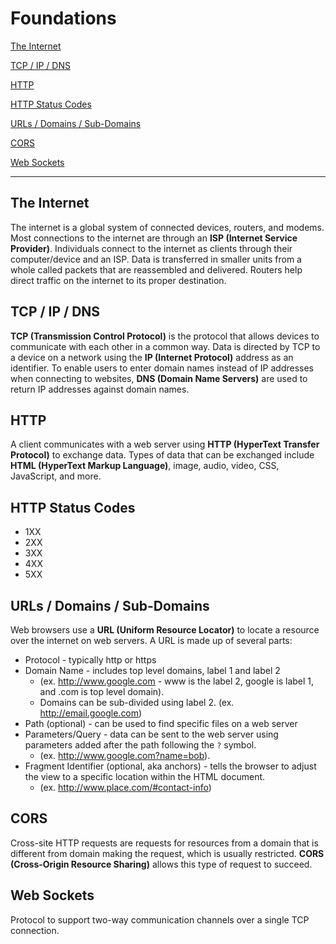 # Foundations

[The Internet](#the-internet)

[TCP / IP / DNS](#tcp--ip--dns)

[HTTP](#http)

[HTTP Status Codes](#http-status-codes)

[URLs / Domains / Sub-Domains](#urls--domains--sub-domains)

[CORS](#cors)

[Web Sockets](#web-sockets)

---

## The Internet

The internet is a global system of connected devices, routers, and modems. Most connections to the internet are through an **ISP (Internet Service Provider)**. Individuals connect to the internet as clients through their computer/device and an ISP. Data is transferred in smaller units from a whole called packets that are reassembled and delivered. Routers help direct traffic on the internet to its proper destination.

## TCP / IP / DNS

**TCP (Transmission Control Protocol)** is the protocol that allows devices to communicate with each other in a common way. Data is directed by TCP to a device on a network using the **IP (Internet Protocol)** address as an identifier. To enable users to enter domain names instead of IP addresses when connecting to websites, **DNS (Domain Name Servers)** are used to return IP addresses against domain names.

## HTTP

A client communicates with a web server using **HTTP (HyperText Transfer Protocol)** to exchange data. Types of data that can be exchanged include **HTML (HyperText Markup Language)**, image, audio, video, CSS, JavaScript, and more.

## HTTP Status Codes

- 1XX
- 2XX
- 3XX
- 4XX
- 5XX

## URLs / Domains / Sub-Domains

Web browsers use a **URL (Uniform Resource Locator)** to locate a resource over the internet on web servers. A URL is made up of several parts:

- Protocol - typically http or https
- Domain Name - includes top level domains, label 1 and label 2
  - (ex. http://www.google.com - www is the label 2, google is label 1, and .com is top level domain).
  - Domains can be sub-divided using label 2. (ex. http://email.google.com)
- Path (optional) - can be used to find specific files on a web server
- Parameters/Query - data can be sent to the web server using parameters added after the path following the `?` symbol.
  - (ex. http://www.google.com?name=bob).
- Fragment Identifier (optional, aka anchors) - tells the browser to adjust the view to a specific location within the HTML document.
  - (ex. http://www.place.com/#contact-info)

## CORS

Cross-site HTTP requests are requests for resources from a domain that is different from domain making the request, which is usually restricted. **CORS (Cross-Origin Resource Sharing)** allows this type of request to succeed.

## Web Sockets

Protocol to support two-way communication channels over a single TCP connection.
